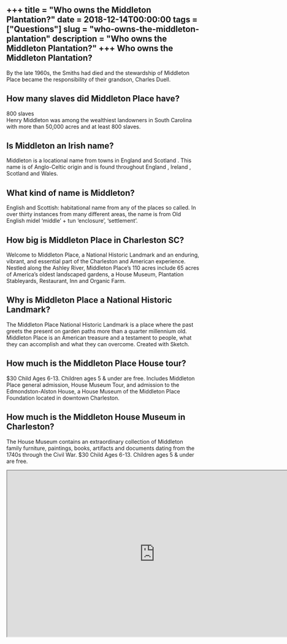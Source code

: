 +++
title = "Who owns the Middleton Plantation?"
date = 2018-12-14T00:00:00
tags = ["Questions"]
slug = "who-owns-the-middleton-plantation"
description = "Who owns the Middleton Plantation?"
+++
Who owns the Middleton Plantation?
----------------------------------

By the late 1960s, the Smiths had died and the stewardship of Middleton Place became the responsibility of their grandson, Charles Duell.

How many slaves did Middleton Place have?
-----------------------------------------

800 slaves  
Henry Middleton was among the wealthiest landowners in South Carolina with more than 50,000 acres and at least 800 slaves.

Is Middleton an Irish name?
---------------------------

Middleton is a locational name from towns in England and Scotland . This name is of Anglo-Celtic origin and is found throughout England , Ireland , Scotland and Wales.

What kind of name is Middleton?
-------------------------------

English and Scottish: habitational name from any of the places so called. In over thirty instances from many different areas, the name is from Old English midel ‘middle’ + tun ‘enclosure’, ‘settlement’.

How big is Middleton Place in Charleston SC?
--------------------------------------------

Welcome to Middleton Place, a National Historic Landmark and an enduring, vibrant, and essential part of the Charleston and American experience. Nestled along the Ashley River, Middleton Place’s 110 acres include 65 acres of America’s oldest landscaped gardens, a House Museum, Plantation Stableyards, Restaurant, Inn and Organic Farm.

Why is Middleton Place a National Historic Landmark?
----------------------------------------------------

The Middleton Place National Historic Landmark is a place where the past greets the present on garden paths more than a quarter millennium old. Middleton Place is an American treasure and a testament to people, what they can accomplish and what they can overcome. Created with Sketch.

How much is the Middleton Place House tour?
-------------------------------------------

$30 Child Ages 6-13. Children ages 5 &amp; under are free. Includes Middleton Place general admission, House Museum Tour, and admission to the Edmondston-Alston House, a House Museum of the Middleton Place Foundation located in downtown Charleston.

How much is the Middleton House Museum in Charleston?
-----------------------------------------------------

The House Museum contains an extraordinary collection of Middleton family furniture, paintings, books, artifacts and documents dating from the 1740s through the Civil War. $30 Child Ages 6-13. Children ages 5 &amp; under are free.

<iframe allow="accelerometer; autoplay; clipboard-write; encrypted-media; gyroscope; picture-in-picture" allowfullscreen="" class="__youtube_prefs__  epyt-is-override  no-lazyload" data-no-lazy="1" data-origheight="433" data-origwidth="770" data-skipgform_ajax_framebjll="" height="433" id="_ytid_84899" loading="lazy" src="https://www.youtube.com/embed/5cXFUIRb3mI?enablejsapi=1&autoplay=0&cc_load_policy=0&cc_lang_pref=&iv_load_policy=1&loop=0&modestbranding=0&rel=1&fs=1&playsinline=0&autohide=2&theme=dark&color=red&controls=1&" title="YouTube player" width="770"></iframe>